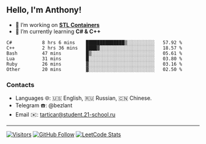 ## Hello, I'm Anthony!
 
- 🔭 I’m working on **[STL Containers](https://github.com/bezlant/s21_stl_containers)**
- 🌱 I’m currently learning **C# & C++**

<!--START_SECTION:waka-->

```text
C#           8 hrs 6 mins    ██████████████▒░░░░░░░░░░   57.92 %
C++          2 hrs 36 mins   ████▓░░░░░░░░░░░░░░░░░░░░   18.57 %
Bash         47 mins         █▒░░░░░░░░░░░░░░░░░░░░░░░   05.61 %
Lua          31 mins         █░░░░░░░░░░░░░░░░░░░░░░░░   03.80 %
Ruby         26 mins         ▓░░░░░░░░░░░░░░░░░░░░░░░░   03.16 %
Other        20 mins         ▓░░░░░░░░░░░░░░░░░░░░░░░░   02.50 %
```

<!--END_SECTION:waka-->
### Contacts
- Languages 🌐: 🇺🇸 English, 🇷🇺 Russian, 🇨🇳 Chinese.
- Telegram ☎️: @bezlant
- Email ✉️: tarticar@student.21-school.ru
---
[![Visitors](https://shields-io-visitor-counter.herokuapp.com/badge?page=bezlant.bezlant&label=visitors&logo=Codeforces&style=for-the-badge&labelColor=black&color=forestgreen)](https://www.youtube.com/watch?v=dQw4w9WgXcQ)
[![GitHub Follow](https://img.shields.io/github/followers/bezlant?label=follow&logo=github&style=for-the-badge&labelColor=black)](https://github.com/bezlant)
[![LeetCode Stats](https://img.shields.io/badge/dynamic/json?style=for-the-badge&labelColor=black&color=darkorange&label=Solved&query=solvedOverTotal&url=https%3A%2F%2Fleetcode-badge.vercel.app%2Fapi%2Fusers%2Fbezlant&logo=leetcode&logoColor=yellow)](https://leetcode.com/bezlant/)
